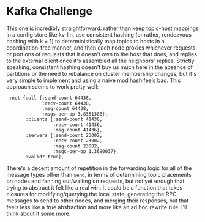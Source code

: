Kafka Challenge
===============

This one is incredibly straightforward: rather than keep topic-host mappings in a config store like kv-lin, use consistent hashing (or rather, rendezvous hashing with k = 1) to deterministically map topics to hosts in a coordination-free manner, and then each node proxies whichever requests or portions of requests that it doesn't own to the host that does, and replies to the external client once it's assembled all the neighbors' replies. Strictly speaking, consistent hashing doesn't buy us much here in the absence of partitions or the need to rebalance on cluster membership changes, but it's very simple to implement and using a naive mod hash feels bad. This approach seems to work pretty well:

```
 :net {:all {:send-count 64438,
             :recv-count 64438,
             :msg-count 64438,
             :msgs-per-op 3.8351386},
       :clients {:send-count 41436,
                 :recv-count 41436,
                 :msg-count 41436},
       :servers {:send-count 23002,
                 :recv-count 23002,
                 :msg-count 23002,
                 :msgs-per-op 1.3690037},
       :valid? true},
```

There's a decent amount of repetition in the forwarding logic for all of the message types other than `send`, in terms of determining topic placements on nodes and fanning out/waiting on requests, but not yet enough that trying to abstract it felt like a real win. It could be a function that takes closures for modifying/querying the local state, generating the RPC messages to send to other nodes, and merging their responses, but that feels less like a true abstraction and more like an ad hoc rewrite rule. I'll think about it some more.
